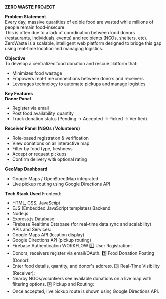 **ZERO WASTE PROJECT**<br>

**Problem Statement**<br>
Every day, massive quantities of edible food are wasted while millions of people remain food-insecure.<br>
This is often due to a lack of coordination between food donors (restaurants, individuals, events) and recipients (NGOs, shelters, etc). <br>
ZeroWaste is a scalable, intelligent web platform designed to bridge this gap using real-time location and managing logistics.<br>

**Objective**<br>
To develop a centralized food donation and rescue platform that:
- Minimizes food wastage
- Empowers real-time connections between donors and receivers
- Leverages technology to automate pickups and manage logistics

**Key Features**<br>
**Donor Panel**
- Register via email
- Post food availability, quantity
- Track donation status (Pending → Accepted → Picked → Verified)
  
**Receiver Panel (NGOs / Volunteers)**
- Role-based registration & verification
- View donations on an interactive map
- Filter by food type, freshness
- Accept or request pickups
- Confirm delivery with optional rating
  
**GeoMap Dashboard**
- Google Maps / OpenStreetMap integrated
- Live pickup routing using Google Directions API

**Tech Stack Used**
Frontend:
- HTML, CSS, JavaScript
- EJS (Embedded JavaScript templates)
Backend:
- Node.js
- Express.js
Database:
- Firebase Realtime Database (for real-time data sync and scalability)
APIs and Services:
- Google Maps API (location display)
- Google Directions API (pickup routing)
- Firebase Authentication
WORKFLOW
1️⃣ User Registration:
- Donors, receivers register via email/OAuth.
2️⃣ Food Donation Posting (Donor):
- Enter food details, quantity, and donor's address.
3️⃣ Real-Time Visibility (Receiver):
- Nearby NGOs/volunteers see available donations on a live map with filtering options.
4️⃣ Pickup and Routing:
- Once accepted, live pickup route is shown using Google Directions API.


